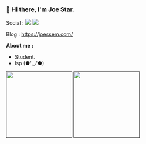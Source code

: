 ### 👋 Hi there, I'm Joe Star.

Social : [![](https://img.shields.io/badge/twitter-@Joestar094-blue.svg)](https://twitter.com/Joestar094) [![](https://img.shields.io/badge/telegram-@Joe_xim-blue.svg)](https://t.me/Joe_xim) 

Blog : https://joessem.com/

**About me :** 
 
 + Student. 
 + lsp (●'◡'●)



<a href=""><img src="https://github-readme-stats.vercel.app/api?username=Joessem&show_icons=true&theme=dark" height="180px"></a> 
<a href=""><img src="https://github-readme-stats.vercel.app/api/top-langs/?username=Joessem&layout=compact&theme=dark" height="180px"></a>
<!--
**MyBules/mybules** is a ✨ _special_ ✨ repository because its `README.md` (this file) appears on your GitHub profile.

Here are some ideas to get you started:

- 🔭 I’m currently working on ...
- 🌱 I’m currently learning ...
- 👯 I’m looking to collaborate on ...
- 🤔 I’m looking for help with ...
- 💬 Ask me about ...
- 📫 How to reach me: ...
- 😄 Pronouns: ...
- ⚡ Fun fact: ...
-->
